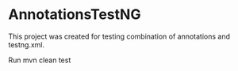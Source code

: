 # AnnotationsTestNG
This project was created for testing combination of annotations and testng.xml.

Run mvn clean test
